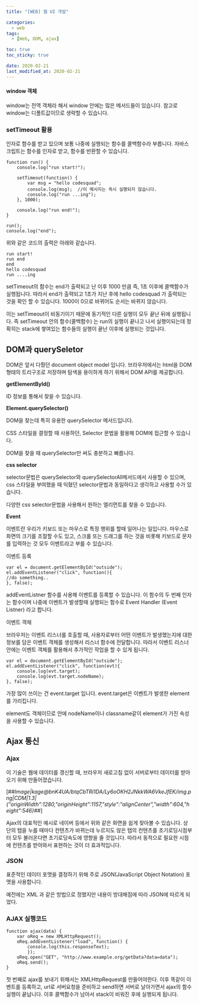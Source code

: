 ```yaml
---
title: "[WEB] 웹 UI 개발"

categories:
  - web
tags:
  - [Web, DOM, ajax]

toc: true
toc_sticky: true

date: 2020-02-21
last_modified_at: 2020-02-21
---
```


#### **window 객체**

window는 전역 객체라 해서 window 안에는 많은 메서드들이 있습니다. 참고로 window는 디폴트값이므로 생략할 수 있습니다.

### **setTimeout 활용**

인자로 함수를 받고 있으며 보통 나중에 실행되는 함수를 콜백함수라 부릅니다. 자바스크립트는 함수를 인자로 받고, 함수를 반환할 수 있습니다.

```
function run() {
	console.log("run start!");

    setTimeout(function() {
        var msg = "hello codesquad";
        console.log(msg);  //이 메시지는 즉시 실행되지 않습니다.
        console.log("run ...ing");
    }, 1000);

    console.log("run end!");
}

run();
console.log("end");
```

위와 같은 코드의 출력은 아래와 같습니다.

```
run start!
run end
end
hello codesquad
run ....ing
```

setTimeout의 함수는 end가 출력되고 난 이후 1000 만큼 즉, 1초 이후에 콜백함수가 실행됩니다. 따라서 end가 출력되고 1초가 지난 후에 hello codesquad 가 출력되는 것을 확인 할 수 있습니다. 1000이 0으로 바뀌어도 순서는 바뀌지 않습니다.

이는 setTimeout이 비동기이기 때문에 동기적인 다른 실행이 모두 끝난 뒤에 실행됩니다. 즉 setTimeout 안의 함수(콜백함수) 는 run의 실행이 끝나고 나서 실행이되는데 정확히는 stack에 쌓여있는 함수들의 실행이 끝난 이후에 실행되는 것입니다.

## DOM과 querySeletor

DOM은 앞서 다뤘던 document object model 입니다. 브라우저에서는 html을 DOM 형태의 트리구조로 저장하며 탐색을 용이하게 하기 위해서 DOM API를 제공합니다.

**getElementById()**

ID 정보를 통해서 찾을 수 있습니다.

**Element.querySelector()**

DOM을 찾는데 특히 유용한 querySelector 메서드입니다.

CSS 스타일을 결정할 때 사용하던, Selector 문법을 활용해 DOM에 접근할 수 있습니다.

DOM을 찾을 때 querySelector만 써도 충분하고 빠릅니다.

**css selector**

selector문법은 querySelector와 querySelectorAll메서드에서 사용할 수 있으며, css 스타일을 부여했을 때 익혔던 selector문법과 동일하다고 생각하고 사용할 수가 있습니다.

다양한 css selector문법을 사용해서 원하는 엘리먼트를 찾을 수 있습니다.

**Event**

이벤트란 우리가 키보드 또는 마우스로 특정 행위를 할때 일어나는 일입니다. 마우스로 화면의 크기를 조절할 수도 있고, 스크롤 또는 드래그를 하는 것을 비롯해 키보드로 문자를 입력하는 것 모두 이벤트라고 부를 수 있습니다.

이벤트 등록

```
var el = document.getElementById("outside");
el.addEventListener("click", function(){
//do something..
}, false);
```

addEventListner 함수를 사용해 이벤트를 등록할 수 있습니다. 이 함수의 두 번째 인자는 함수이며 나중에 이벤트가 발생할때 실행되는 함수로 Event Handler (Event Listner) 라고 합니다.

이벤트 객체

브라우저는 이벤트 리스너를 호출할 때, 사용자로부터 어떤 이벤트가 발생했는지에 대한 정보를 담은 이벤트 객체를 생성해서 리스너 함수에 전달합니다. 따라서 이벤트 리스너 안에는 이벤트 객체를 활용해서 추가적인 작업을 할 수 있게 됩니다.

```
var el = document.getElementById("outside");
el.addEventListener("click", function(evt){
	console.log(evt.target);
    console.log(evt.target.nodeName);
}, false);
```

가장 많이 쓰이는 건 event.target 입니다. event.target은 이벤트가 발생한 element를 가리킵니다.

element도 객체이므로 안에 nodeName이나 classname같이 element가 가진 속성을 사용할 수 있습니다.

## Ajax 통신

### **Ajax**

이 기술은 웹에 데이터를 갱신할 때, 브라우저 새로고침 없이 서버로부터 데이터를 받아오기 위해 만들어졌습니다.

[##_Image|kage@bnK4UA/btqCbTRi1DA/Ly6oOKH2JNkkWA6VkeJfEK/img.png|CDM|1.3|{"originWidth":1280,"originHeight":1157,"style":"alignCenter","width":604,"height":546}_##]

Ajax의 대표적인 예시로 네이버 등에서 위와 같은 화면을 쉽게 찾아볼 수 있습니다. 상단의 탭을 누를 때마다 컨텐츠가 바뀌는데 누르지도 않은 탭의 컨텐츠를 초기로딩시점부터 모두 불러온다면 초기로딩속도에 영향을 줄 것입니다. 따라서 동적으로 필요한 시점에 컨텐츠를 받아와서 표현하는 것이 더 효과적입니다.

### **JSON**

표준적인 데이터 포맷을 결정하기 위해 주로 JSON(JavaScript Object Notation) 포맷을 사용합니다.

예전에는 XML 과 같은 방법으로 정했지만 내용이 방대해짐에 따라 JSON에 따르게 되었다.

### **AJAX 실행코드**

```
function ajax(data) {
	var oReq = new XMLHttpRequest();
    oReq.addEventListener("load", function() {
    	console.log(this.responseText);
        });
    oReq.open("GET", "http://www.example.org/getData?data=data");
    oReq.send();
}
```

첫 번째로 ajax를 보내기 위해서는 XMLHttpRequest를 만들어야한다. 이후 똑같이 이벤트를 등록하고, url로 서버요청을 준비하고 send하면 서버로 날아가면서 ajax의 함수 실행이 끝납니다. 이후 콜백함수가 남아서 stack이 비워진 후에 실행되게 됩니다.
